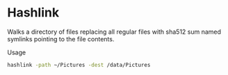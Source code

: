 # Hashlink

Walks a directory of files replacing all regular files with sha512 sum named symlinks pointing to the file contents.

Usage
```bash
hashlink -path ~/Pictures -dest /data/Pictures
```